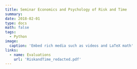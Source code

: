 ```yaml
---
title: Seminar Economics and Psychology of Risk and Time
summary: 
date: 2018-02-01
type: docs
math: false
tags:
  - Python
image:
  caption: 'Embed rich media such as videos and LaTeX math'
links:
  - name: Evaluations
    url: 'RiskandTime_redacted.pdf'
---
```



